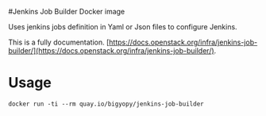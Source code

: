 #Jenkins Job Builder Docker image

Uses jenkins jobs definition in Yaml or Json files to configure Jenkins.

This is a fully documentation.
[https://docs.openstack.org/infra/jenkins-job-builder/](https://docs.openstack.org/infra/jenkins-job-builder/).

# Usage

```
docker run -ti --rm quay.io/bigyopy/jenkins-job-builder
```

